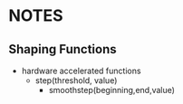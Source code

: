 # NOTES

## Shaping Functions

* hardware accelerated functions
  * step(threshold, value)
    * smoothstep(beginning,end,value)
